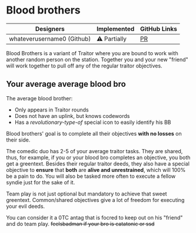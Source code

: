 # Blood brothers

| Designers | Implemented | GitHub Links |
|---|---|---|
| whateverusername0 (Github) | :warning: Partially | [PR](https://github.com/space-wizards/space-station-14/pull/27622) |

Blood Brothers is a variant of Traitor where you are bound to work with another random person on the station. Together you and your new "friend" will work together to pull off any of the regular traitor objectives.

## Your average average blood bro
The average blood brother:
- Only appears in Traitor rounds
- Does not have an uplink, but knows codewords
- Has a _revolutionary-type-of_ special icon to easily identify his BB

Blood brothers' goal is to complete all their objectives **with no losses** on their side.

The comedic duo has 2-5 of your average traitor tasks. They are shared, thus, for example, if you or your blood bro completes an objective, you both get a greentext. Besides their regular traitor deeds, they also have a special objective to **ensure** that **both** are **alive and unrestrained**, which will 100% be a pain to do. You will also be tasked more often to execute a fellow syndie just for the sake of it.

Team play is not just optional but mandatory to achieve that sweet greentext. Common/shared objectives give a lot of freedom for executing your evil deeds.

You can consider it a 0TC antag that is focred to keep out on his "friend" and do team play. ~~feelsbadman if your bro is catatonic or ssd~~
